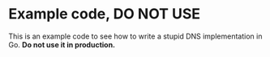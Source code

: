 # Example code, DO NOT USE

This is an example code to see how to write a stupid DNS implementation in Go.
**Do not use it in production.**

